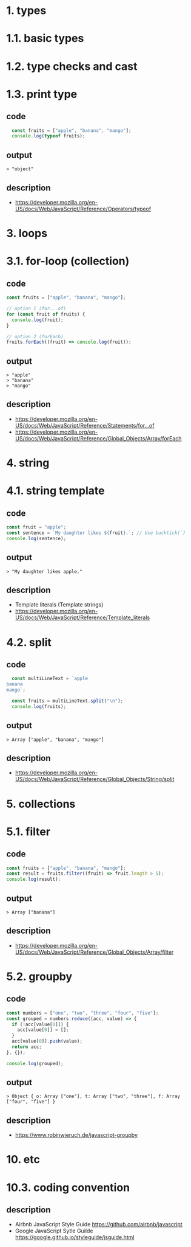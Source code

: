 # 1. types

# 1.1. basic types

# 1.2. type checks and cast

# 1.3. print type
## code
```javascript
  const fruits = ["apple", "banana", "mango"];
  console.log(typeof fruits);
```
## output
```
> "object"
```

## description
- https://developer.mozilla.org/en-US/docs/Web/JavaScript/Reference/Operators/typeof




# 3. loops

# 3.1. for-loop (collection)
## code
```javascript
const fruits = ["apple", "banana", "mango"];

// option 1 (for...of)
for (const fruit of fruits) {
  console.log(fruit);
}

// option 2 (forEach)
fruits.forEach((fruit) => console.log(fruit));
```
## output
```
> "apple"
> "banana"
> "mango"
```

## description
- https://developer.mozilla.org/en-US/docs/Web/JavaScript/Reference/Statements/for...of
- https://developer.mozilla.org/en-US/docs/Web/JavaScript/Reference/Global_Objects/Array/forEach

# 4. string

# 4.1. string template

## code
```javascript
const fruit = "apple";
const sentence = `My daughter likes ${fruit}.`; // Use backtick(`)
console.log(sentence);
```
## output
```
> "My daughter likes apple."
```

## description
- Template literals (Template strings)
- https://developer.mozilla.org/en-US/docs/Web/JavaScript/Reference/Template_literals

# 4.2. split

## code
```javascript
  const multiLineText = `apple
banana
mango`;

  const fruits = multiLineText.split("\n");
  console.log(fruits);
```

## output
```
> Array ["apple", "banana", "mango"]
```

## description
- https://developer.mozilla.org/en-US/docs/Web/JavaScript/Reference/Global_Objects/String/split

# 5. collections

# 5.1. filter
## code
```javascript
const fruits = ["apple", "banana", "mango"];
const result = fruits.filter((fruit) => fruit.length > 5);
console.log(result);
```

## output
```
> Array ["banana"]
```
## description
- https://developer.mozilla.org/en-US/docs/Web/JavaScript/Reference/Global_Objects/Array/filter

# 5.2. groupby
## code
```javascript
const numbers = ["one", "two", "three", "four", "five"];
const grouped = numbers.reduce((acc, value) => {
  if (!acc[value[0]]) {
    acc[value[0]] = [];
  }
  acc[value[0]].push(value);
  return acc;
}, {});

console.log(grouped);
```

## output
```
> Object { o: Array ["one"], t: Array ["two", "three"], f: Array ["four", "five"] }
```

## description
- https://www.robinwieruch.de/javascript-groupby


# 10. etc

# 10.3. coding convention
## description
- Airbnb JavaScript Style Guide https://github.com/airbnb/javascript
- Google JavaScript Sytle Guilde https://google.github.io/styleguide/jsguide.html